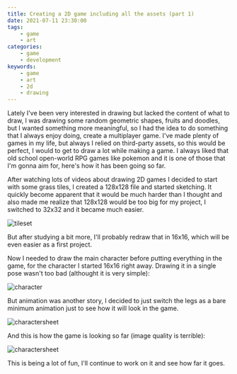 ```yaml
---
title: Creating a 2D game including all the assets (part 1)
date: 2021-07-11 23:30:00
tags:
    - game
    - art
categories:
    - game
    - development
keywords:
    - game
    - art
    - 2d
    - drawing
---
```


Lately I've been very interested in drawing but lacked the content of what to draw, I was drawing some random geometric shapes, fruits and doodles, but I wanted something more meaningful, so I had the idea to do something that I always enjoy doing, create a multiplayer game. I've made plenty of games in my life, but always I relied on third-party assets, so this would be perfect, I would to get to draw a lot while making a game. I always liked that old school open-world RPG games like pokemon and it is one of those that I'm gonna aim for, here's how it has been going so far.

After watching lots of videos about drawing 2D games I decided to start with some grass tiles, I created a 128x128 file and started sketching. It quickly become apparent that it would be much harder than I thought and also made me realize that 128x128 would be too big for my project, I switched to 32x32 and it became much easier.

![tileset](/images/woltileset.jpg)

But after studying a bit more, I'll probably redraw that in 16x16, which will be even easier as a first project.

Now I needed to draw the main character before putting everything in the game, for the character I started 16x16 right away. Drawing it in a single pose wasn't too bad (althought it is very simple):

![character](/images/character.jpg)

But animation was another story, I decided to just switch the legs as a bare minimum animation just to see how it will look in the game. 

![charactersheet](/images/charactersheet.gif)

And this is how the game is looking so far (image quality is terrible):

![charactersheet](/images/final.gif)

This is being a lot of fun, I'll continue to work on it and see how far it goes.
